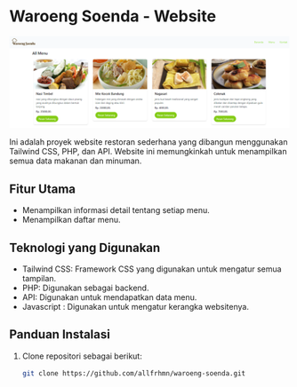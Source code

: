 # Waroeng Soenda - Website

![Tampilan Website](img/website.png)

Ini adalah proyek website restoran sederhana yang dibangun menggunakan Tailwind CSS, PHP, dan API. Website ini memungkinkah untuk menampilkan semua data makanan dan minuman.

## Fitur Utama

- Menampilkan informasi detail tentang setiap menu.
- Menampilkan daftar menu.

## Teknologi yang Digunakan

- Tailwind CSS: Framework CSS yang digunakan untuk mengatur semua tampilan.
- PHP: Digunakan sebagai backend.
- API: Digunakan untuk mendapatkan data menu.
- Javascript : Digunakan untuk mengatur kerangka websitenya.

## Panduan Instalasi

1. Clone repositori sebagai berikut:

   ```bash
   git clone https://github.com/allfrhmn/waroeng-soenda.git
